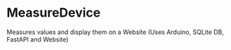 # MeasureDevice
 Measures values and display them on a Website (Uses Arduino, SQLite DB, FastAPI and Website)
